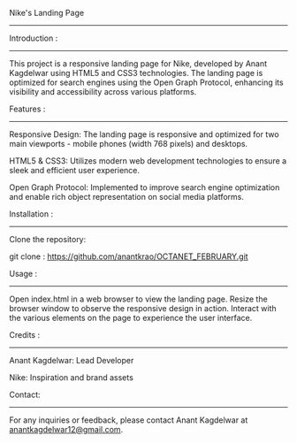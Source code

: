Nike's Landing Page
*******************

Introduction :
************

This project is a responsive landing page for Nike, developed by Anant Kagdelwar using HTML5 and CSS3 technologies. The landing page is optimized for search engines using the Open Graph Protocol, enhancing its visibility and accessibility across various platforms.

Features :
***********

Responsive Design: The landing page is responsive and optimized for two main viewports - mobile phones (width 768 pixels) and desktops.

HTML5 & CSS3: Utilizes modern web development technologies to ensure a sleek and efficient user 
experience.

Open Graph Protocol: Implemented to improve search engine optimization and enable rich object representation on social media platforms.

Installation : 
**************

Clone the repository:

git clone : https://github.com/anantkrao/OCTANET_FEBRUARY.git


Usage :
*******

Open index.html in a web browser to view the landing page.
Resize the browser window to observe the responsive design in action.
Interact with the various elements on the page to experience the user interface.

Credits :
********

Anant Kagdelwar: Lead Developer

Nike: Inspiration and brand assets

Contact:
********
For any inquiries or feedback, please contact Anant Kagdelwar at anantkagdelwar12@gmail.com.